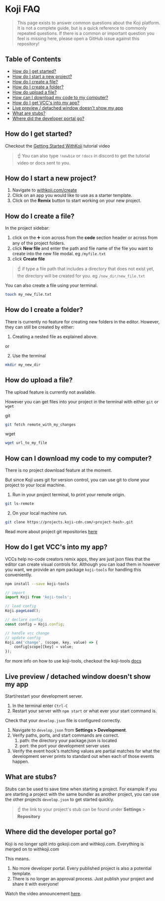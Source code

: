 # Koji FAQ <!-- omit in toc -->
> This page exists to answer common questions about the Koji platform. It is not a complete guide, but is a quick reference to commonly repeated questions.
> If there is a common or important question you feel is missing here, please open a GitHub issue against this repository!

## Table of Contents <!-- omit in toc -->
- [How do I get started?](#How-do-I-get-started)
- [How do I start a new project?](#How-do-I-start-a-new-project)
- [How do I create a file?](#How-do-I-create-a-file)
- [How do I create a folder?](#How-do-I-create-a-folder)
- [How do upload a file?](#How-do-upload-a-file)
- [How can I download my code to my computer?](#How-can-I-download-my-code-to-my-computer)
- [How do I get VCC's into my app?](#How-do-I-get-VCCs-into-my-app)
- [Live preview / detached window doesn't show my app](#Live-preview--detached-window-doesnt-show-my-app)
- [What are stubs?](#What-are-stubs)
- [Where did the developer portal go?](#Where-did-the-developer-portal-go)

## How do I get started?
Checkout the [Getting Started WithKoji](http://bit.ly/StartWithKoji) tutorial video
️
> ☝
> You can also type `!newbie` or `!docs` in discord to get the tutorial video or docs sent to you.

## How do I start a new project?
1. Navigate to [withkoji.com/create](https://withkoji.com/create)
2. Click on an app you would like to use as a starter template.
3. Click on the **Remix** button to start working on your new project.

## How do I create a file?
In the project sidebar:
1. click on the ➕ icon across from the **code** section header or across from any of the project folders.
2. click **New file** and enter the path and file name of the file you want to create into the new file modal. eg `/myfile.txt`
3. click **Create file**

> ☝
> if type a file path that includes a directory that does not exist yet, the directory will be created for you. eg `/new_dir/new_file.txt`

You can also create a file using your terminal.  
```sh
touch my_new_file.txt
```

## How do I create a folder?

There is currently no feature for creating new folders in the editor. However, they can still be created by either:

1. Creating a nested file as explained above.

or

2. Use the terminal
```sh
mkdir my_new_dir
```

## How do upload a file?
The upload feature is currently not available.

However you can get files into your project in the terminal with either `git` or `wget`

git
```sh
git fetch remote_with_my_changes
```

wget
```sh
wget url_to_my_file
```

## How can I download my code to my computer?
There is no project download feature at the moment.

But since Koji uses git for version control, you can use git to clone your project to your local machine.

1. Run in your project terminal, to print your remote origin.
```sh
git ls-remote
```

2. On your local machine run.
```sh
git clone https://projects.koji-cdn.com/<project-hash>.git
```

Read more about project git repositories [here](https://github.com/madewithkoji/koji-docs/blob/master/koji-project-anatomy.md)

## How do I get VCC's into my app?
VCCs help no-code creators remix apps, they are just json files that the editor can create visual controls for. Although you can load them in however you want, we provide an npm package `koji-tools` for handling this conveniently.
```sh
npm install --save koji-tools
```

```js
// import
import Koji from 'koji-tools';

// load config
Koji.pageLoad();

// declare config
const config = Koji.config;

// handle vcc change
// update config
Koji.on('change', (scope, key, value) => {
    config[scope][key] = value;
});
```
for more info on how to use koji-tools, checkout the koji-tools [docs](https://github.com/madewithkoji/koji-tools/blob/master/README.md)

## Live preview / detached window doesn't show my app
Start/restart your development server.
1. In the terminal enter `Ctrl-C`
2. Restart your server with `npm start` or what ever your start command is.

Check that your `develop.json` file is configured correctly.
1. Navigate to `develop.json` from **Settings > Development**.
2. Verify paths, ports, and start commands are correct.
    1. path: the directory your package.json is located 
    2. port: the port your development server uses
3. Verify the event hook's matching values are partial matches for what the development server prints to standard out when each of those events happen.

## What are stubs?
Stubs can be used to save time when starting a project. For example if you are starting a project with the same bundler as another project, you can use the other projects `develop.json` to get started quickly.

> ☝
> the link to your project's stub can be found under **Settings** > **Repository**

## Where did the developer portal go?
Koji is no longer split into gokoji.com and withkoji.com. Everything is merged on to withkoji.com

This means.
1. No more developer portal. Every published project is also a potential template.
2. There is no longer an approval process. Just publish your project and share it with everyone!

Watch the video announcement [here](https://youtu.be/Vub9epveeO0).